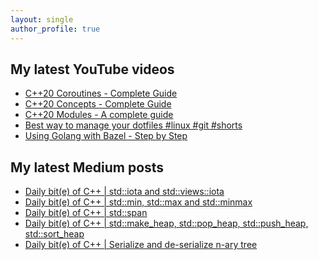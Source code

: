 ```yaml
---
layout: single
author_profile: true
---
```


## My latest YouTube videos

<!--START_SECTION:youtube-->
* [C++20 Coroutines - Complete Guide](https://www.youtube.com/watch?v=w-dmOHhBX9o)
* [C++20 Concepts  - Complete Guide](https://www.youtube.com/watch?v=1So7onMFxJM)
* [C++20 Modules - A complete guide](https://www.youtube.com/watch?v=WRCwciJ5MTE)
* [Best way to manage your dotfiles #linux #git #shorts](https://www.youtube.com/watch?v=LHrB4TcU1JM)
* [Using Golang with Bazel - Step by Step](https://www.youtube.com/watch?v=mXLrk0ipwz4)
<!--END_SECTION:youtube-->

## My latest Medium posts

<!--START_SECTION:medium-->
* [Daily bit(e) of C++ | std::iota and std::views::iota](https://medium.com/@simontoth/daily-bit-e-of-c-std-iota-and-std-views-iota-edaaeab0851c?source=rss-1e1de1006a93------2)
* [Daily bit(e) of C++ | std::min, std::max and std::minmax](https://medium.com/@simontoth/daily-bit-e-of-c-std-min-std-max-and-std-minmax-2810969b99f9?source=rss-1e1de1006a93------2)
* [Daily bit(e) of C++ | std::span](https://medium.com/@simontoth/daily-bit-e-of-c-std-span-46c970875351?source=rss-1e1de1006a93------2)
* [Daily bit(e) of C++ | std::make_heap, std::pop_heap, std::push_heap, std::sort_heap](https://medium.com/@simontoth/daily-bit-e-of-c-std-make-heap-std-pop-heap-std-push-heap-std-sort-heap-663e22816d38?source=rss-1e1de1006a93------2)
* [Daily bit(e) of C++ | Serialize and de-serialize n-ary tree](https://medium.com/@simontoth/daily-bit-e-of-c-serialize-and-de-serialize-n-ary-tree-34031b6191eb?source=rss-1e1de1006a93------2)
<!--END_SECTION:medium-->